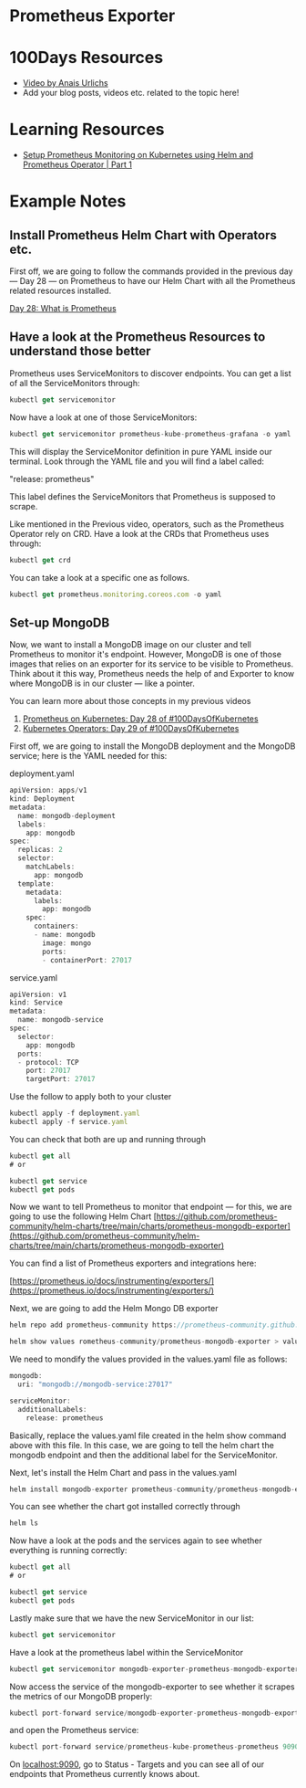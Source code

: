 # Prometheus Exporter

# 100Days Resources
* [Video by Anais Urlichs](https://youtu.be/qItg7P1H7uw)
* Add your blog posts, videos etc. related to the topic here!

# Learning Resources
- [Setup Prometheus Monitoring on Kubernetes using Helm and Prometheus Operator | Part 1](https://youtu.be/QoDqxm7ybLc)

# Example Notes

## Install Prometheus Helm Chart with Operators etc.

First off, we are going to follow the commands provided in the previous day — Day 28 — on Prometheus to have our Helm Chart with all the Prometheus related resources installed.

[Day 28: What is Prometheus](prometheus.md)

## Have a look at the Prometheus Resources to understand those better

Prometheus uses ServiceMonitors to discover endpoints. You can get a list of all the ServiceMonitors through:

```jsx
kubectl get servicemonitor
```

Now have a look at one of those ServiceMonitors:

```jsx
kubectl get servicemonitor prometheus-kube-prometheus-grafana -o yaml
```

This will display the ServiceMonitor definition in pure YAML inside our terminal. Look through the YAML file and you will find a label called:

"release: prometheus"

This label defines the ServiceMonitors that Prometheus is supposed to scrape.

Like mentioned in the Previous video, operators, such as the Prometheus Operator rely on CRD. Have a look at the CRDs that Prometheus uses through:

```jsx
kubectl get crd
```

You can take a look at a specific one as follows.

```jsx
kubectl get prometheus.monitoring.coreos.com -o yaml
```

## Set-up MongoDB

Now, we want to install a MongoDB image on our cluster and tell Prometheus to monitor it's endpoint. However, MongoDB is one of those images that relies on an exporter for its service to be visible to Prometheus. Think about it this way, Prometheus needs the help of and Exporter to know where MongoDB is in our cluster — like a pointer.

You can learn more about those concepts in my previous videos

1. [Prometheus on Kubernetes: Day 28 of #100DaysOfKubernetes](https://youtu.be/n4eF8EcgpZQ)
2. [Kubernetes Operators: Day 29 of #100DaysOfKubernetes](https://youtu.be/C_mlWhSrqEY)

First off, we are going to install the MongoDB deployment and the MongoDB service; here is the YAML needed for this:

deployment.yaml

```jsx
apiVersion: apps/v1
kind: Deployment
metadata:
  name: mongodb-deployment
  labels:
    app: mongodb
spec:
  replicas: 2
  selector:
    matchLabels:
      app: mongodb
  template:
    metadata:
      labels:
        app: mongodb
    spec:
      containers:
      - name: mongodb
        image: mongo
        ports:
        - containerPort: 27017
```

service.yaml

```jsx
apiVersion: v1
kind: Service
metadata:
  name: mongodb-service
spec:
  selector:
    app: mongodb
  ports:
  - protocol: TCP
    port: 27017
    targetPort: 27017
```

Use the follow to apply both to your cluster

```jsx
kubectl apply -f deployment.yaml
kubectl apply -f service.yaml
```

You can check that both are up and running through

```jsx
kubectl get all 
# or

kubectl get service
kubectl get pods
```

Now we want to tell Prometheus to monitor that endpoint — for this, we are going to use the following Helm Chart [https://github.com/prometheus-community/helm-charts/tree/main/charts/prometheus-mongodb-exporter](https://github.com/prometheus-community/helm-charts/tree/main/charts/prometheus-mongodb-exporter)

You can find a list of Prometheus exporters and integrations here:

[https://prometheus.io/docs/instrumenting/exporters/](https://prometheus.io/docs/instrumenting/exporters/) 

Next, we are going to add the Helm Mongo DB exporter

```jsx
helm repo add prometheus-community https://prometheus-community.github.io/helm-charts
```

```jsx
helm show values rometheus-community/prometheus-mongodb-exporter > values.yaml
```

We need to mondify the values provided in the values.yaml file as follows:

```jsx
mongodb:
  uri: "mongodb://mongodb-service:27017"

serviceMonitor:
  additionalLabels:
    release: prometheus
```

Basically, replace the values.yaml file created in the helm show command above with this file. In this case, we are going to tell the helm chart the mongodb endpoint and then the additional label for the ServiceMonitor.

Next, let's install the Helm Chart and pass in the values.yaml

```jsx
helm install mongodb-exporter prometheus-community/prometheus-mongodb-exporter -f values.yaml
```

You can see whether the chart got installed correctly through

```jsx
helm ls
```

Now have a look at the pods and the services again to see whether everything is running correctly:

```jsx
kubectl get all 
# or

kubectl get service
kubectl get pods
```

Lastly make sure that we have the new ServiceMonitor in our list:

```jsx
kubectl get servicemonitor
```

Have a look at the prometheus label within the ServiceMonitor

```jsx
kubectl get servicemonitor mongodb-exporter-prometheus-mongodb-exporter -o yaml
```

Now access the service of the mongodb-exporter to see whether it scrapes the metrics of our MongoDB properly:

```jsx
kubectl port-forward service/mongodb-exporter-prometheus-mongodb-exporter 9216
```

and open the Prometheus service:

```jsx
kubectl port-forward service/prometheus-kube-prometheus-prometheus 9090
```

On [localhost:9090](http://localhost:9090), go to Status - Targets and you can see all of our endpoints that Prometheus currently knows about.
